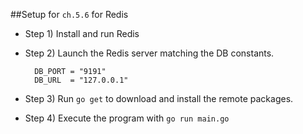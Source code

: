 ##Setup for `ch.5.6` for Redis

- Step 1) Install and run Redis
- Step 2) Launch the Redis server matching the DB constants.

		DB_PORT = "9191"
		DB_URL  = "127.0.0.1"

- Step 3) Run `go get` to download and install the remote packages.
- Step 4) Execute the program with `go run main.go`

